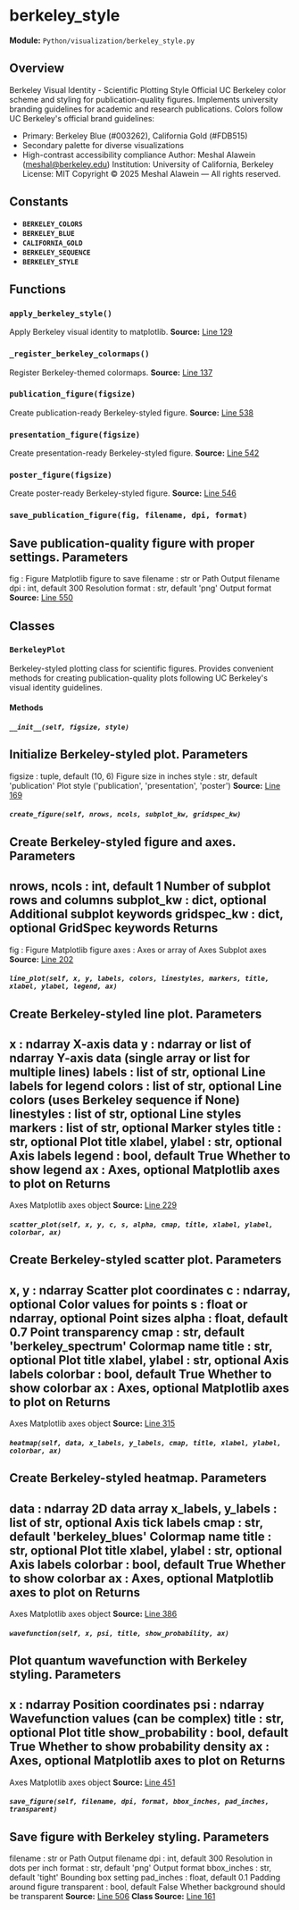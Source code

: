 # berkeley_style
**Module:** `Python/visualization/berkeley_style.py`
## Overview
Berkeley Visual Identity - Scientific Plotting Style
Official UC Berkeley color scheme and styling for publication-quality figures.
Implements university branding guidelines for academic and research publications.
Colors follow UC Berkeley's official brand guidelines:
- Primary: Berkeley Blue (#003262), California Gold (#FDB515)
- Secondary palette for diverse visualizations
- High-contrast accessibility compliance
Author: Meshal Alawein (meshal@berkeley.edu)
Institution: University of California, Berkeley
License: MIT
Copyright © 2025 Meshal Alawein — All rights reserved.
## Constants
- **`BERKELEY_COLORS`**
- **`BERKELEY_BLUE`**
- **`CALIFORNIA_GOLD`**
- **`BERKELEY_SEQUENCE`**
- **`BERKELEY_STYLE`**
## Functions
### `apply_berkeley_style()`
Apply Berkeley visual identity to matplotlib.
**Source:** [Line 129](Python/visualization/berkeley_style.py#L129)
### `_register_berkeley_colormaps()`
Register Berkeley-themed colormaps.
**Source:** [Line 137](Python/visualization/berkeley_style.py#L137)
### `publication_figure(figsize)`
Create publication-ready Berkeley-styled figure.
**Source:** [Line 538](Python/visualization/berkeley_style.py#L538)
### `presentation_figure(figsize)`
Create presentation-ready Berkeley-styled figure.
**Source:** [Line 542](Python/visualization/berkeley_style.py#L542)
### `poster_figure(figsize)`
Create poster-ready Berkeley-styled figure.
**Source:** [Line 546](Python/visualization/berkeley_style.py#L546)
### `save_publication_figure(fig, filename, dpi, format)`
Save publication-quality figure with proper settings.
Parameters
----------
fig : Figure
Matplotlib figure to save
filename : str or Path
Output filename
dpi : int, default 300
Resolution
format : str, default 'png'
Output format
**Source:** [Line 550](Python/visualization/berkeley_style.py#L550)
## Classes
### `BerkeleyPlot`
Berkeley-styled plotting class for scientific figures.
Provides convenient methods for creating publication-quality plots
following UC Berkeley's visual identity guidelines.
#### Methods
##### `__init__(self, figsize, style)`
Initialize Berkeley-styled plot.
Parameters
----------
figsize : tuple, default (10, 6)
Figure size in inches
style : str, default 'publication'
Plot style ('publication', 'presentation', 'poster')
**Source:** [Line 169](Python/visualization/berkeley_style.py#L169)
##### `create_figure(self, nrows, ncols, subplot_kw, gridspec_kw)`
Create Berkeley-styled figure and axes.
Parameters
----------
nrows, ncols : int, default 1
Number of subplot rows and columns
subplot_kw : dict, optional
Additional subplot keywords
gridspec_kw : dict, optional
GridSpec keywords
Returns
-------
fig : Figure
Matplotlib figure
axes : Axes or array of Axes
Subplot axes
**Source:** [Line 202](Python/visualization/berkeley_style.py#L202)
##### `line_plot(self, x, y, labels, colors, linestyles, markers, title, xlabel, ylabel, legend, ax)`
Create Berkeley-styled line plot.
Parameters
----------
x : ndarray
X-axis data
y : ndarray or list of ndarray
Y-axis data (single array or list for multiple lines)
labels : list of str, optional
Line labels for legend
colors : list of str, optional
Line colors (uses Berkeley sequence if None)
linestyles : list of str, optional
Line styles
markers : list of str, optional
Marker styles
title : str, optional
Plot title
xlabel, ylabel : str, optional
Axis labels
legend : bool, default True
Whether to show legend
ax : Axes, optional
Matplotlib axes to plot on
Returns
-------
Axes
Matplotlib axes object
**Source:** [Line 229](Python/visualization/berkeley_style.py#L229)
##### `scatter_plot(self, x, y, c, s, alpha, cmap, title, xlabel, ylabel, colorbar, ax)`
Create Berkeley-styled scatter plot.
Parameters
----------
x, y : ndarray
Scatter plot coordinates
c : ndarray, optional
Color values for points
s : float or ndarray, optional
Point sizes
alpha : float, default 0.7
Point transparency
cmap : str, default 'berkeley_spectrum'
Colormap name
title : str, optional
Plot title
xlabel, ylabel : str, optional
Axis labels
colorbar : bool, default True
Whether to show colorbar
ax : Axes, optional
Matplotlib axes to plot on
Returns
-------
Axes
Matplotlib axes object
**Source:** [Line 315](Python/visualization/berkeley_style.py#L315)
##### `heatmap(self, data, x_labels, y_labels, cmap, title, xlabel, ylabel, colorbar, ax)`
Create Berkeley-styled heatmap.
Parameters
----------
data : ndarray
2D data array
x_labels, y_labels : list of str, optional
Axis tick labels
cmap : str, default 'berkeley_blues'
Colormap name
title : str, optional
Plot title
xlabel, ylabel : str, optional
Axis labels
colorbar : bool, default True
Whether to show colorbar
ax : Axes, optional
Matplotlib axes to plot on
Returns
-------
Axes
Matplotlib axes object
**Source:** [Line 386](Python/visualization/berkeley_style.py#L386)
##### `wavefunction(self, x, psi, title, show_probability, ax)`
Plot quantum wavefunction with Berkeley styling.
Parameters
----------
x : ndarray
Position coordinates
psi : ndarray
Wavefunction values (can be complex)
title : str, optional
Plot title
show_probability : bool, default True
Whether to show probability density
ax : Axes, optional
Matplotlib axes to plot on
Returns
-------
Axes
Matplotlib axes object
**Source:** [Line 451](Python/visualization/berkeley_style.py#L451)
##### `save_figure(self, filename, dpi, format, bbox_inches, pad_inches, transparent)`
Save figure with Berkeley styling.
Parameters
----------
filename : str or Path
Output filename
dpi : int, default 300
Resolution in dots per inch
format : str, default 'png'
Output format
bbox_inches : str, default 'tight'
Bounding box setting
pad_inches : float, default 0.1
Padding around figure
transparent : bool, default False
Whether background should be transparent
**Source:** [Line 506](Python/visualization/berkeley_style.py#L506)
**Class Source:** [Line 161](Python/visualization/berkeley_style.py#L161)